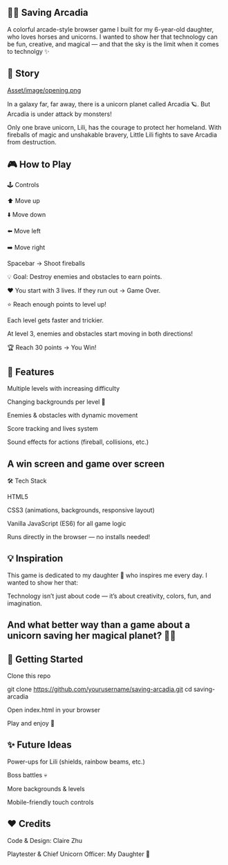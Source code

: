 🌈🦄 Saving Arcadia
-------------------------------------------------------------------------------------------------------------
A colorful arcade-style browser game I built for my 6-year-old daughter, who loves horses and unicorns. I wanted to show her that technology can be fun, creative, and magical — and that the sky is the limit when it comes to technolgy ✨

🌌 Story
-------------------------------------------------------------------------------------------------------------
[Asset/image/opening.png](https://github.com/Clairebear8888/linked_repo_Unicornshooting_game/blob/main/Asset/image/opening.png)


In a galaxy far, far away, there is a unicorn planet called Arcadia 🪐.
But Arcadia is under attack by monsters!

Only one brave unicorn, Lili, has the courage to protect her homeland.
With fireballs of magic and unshakable bravery, Little Lili fights to save Arcadia from destruction.


🎮 How to Play
-------------------------------------------------------------------------------------------------------------

🕹️ Controls

⬆️ Move up

⬇️ Move down

⬅️ Move left

➡️ Move right

Spacebar → Shoot fireballs

💡 Goal: Destroy enemies and obstacles to earn points.

❤️ You start with 3 lives. If they run out → Game Over.

⭐ Reach enough points to level up!

Each level gets faster and trickier.

At level 3, enemies and obstacles start moving in both directions!

🏆 Reach 30 points → You Win!

🚀 Features
-------------------------------------------------------------------------------------------------------------

Multiple levels with increasing difficulty

Changing backgrounds per level 🌌

Enemies & obstacles with dynamic movement

Score tracking and lives system

Sound effects for actions (fireball, collisions, etc.)

A win screen and game over screen
-------------------------------------------------------------------------------------------------------------

🛠️ Tech Stack

HTML5

CSS3 (animations, backgrounds, responsive layout)

Vanilla JavaScript (ES6) for all game logic

Runs directly in the browser — no installs needed!

💡 Inspiration
-------------------------------------------------------------------------------------------------------------

This game is dedicated to my daughter 💖 who inspires me every day.
I wanted to show her that:

Technology isn’t just about code — it’s about creativity, colors, fun, and imagination.

And what better way than a game about a unicorn saving her magical planet? 🦄🌈
-------------------------------------------------------------------------------------------------------------

🏁 Getting Started
-------------------------------------------------------------------------------------------------------------

Clone this repo

git clone https://github.com/yourusername/saving-arcadia.git
cd saving-arcadia


Open index.html in your browser

Play and enjoy 🎉

✨ Future Ideas
-------------------------------------------------------------------------------------------------------------

Power-ups for Lili (shields, rainbow beams, etc.)

Boss battles 💀

More backgrounds & levels

Mobile-friendly touch controls

❤️ Credits
-------------------------------------------------------------------------------------------------------------

Code & Design: Claire Zhu

Playtester & Chief Unicorn Officer: My Daughter 🦄
